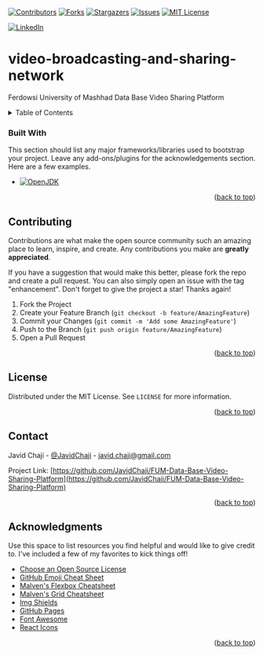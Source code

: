 <a name="readme-top"></a>


[![Contributors][contributors-shield]][contributors-url]
[![Forks][forks-shield]][forks-url]
[![Stargazers][stars-shield]][stars-url]
[![Issues][issues-shield]][issues-url]
[![MIT License][license-shield]][license-url]



[![LinkedIn][linkedin-shield]][javid-linkedin-url]

# video-broadcasting-and-sharing-network

Ferdowsi University of Mashhad Data Base Video Sharing Platform




<!-- TABLE OF CONTENTS -->
<details>
  <summary>Table of Contents</summary>
  <ol>
    <li>
      <a href="#about-the-project">About The Project</a>
      <ul>
        <li><a href="#built-with">Built With</a></li>
      </ul>
    </li>
    <li>
      <a href="#getting-started">Getting Started</a>
      <ul>
        <li><a href="#prerequisites">Prerequisites</a></li>
        <li><a href="#installation">Installation</a></li>
      </ul>
    </li>
    <li><a href="#usage">Usage</a></li>
    <li><a href="#roadmap">Roadmap</a></li>
    <li><a href="#contributing">Contributing</a></li>
    <li><a href="#license">License</a></li>
    <li><a href="#contact">Contact</a></li>
    <li><a href="#acknowledgments">Acknowledgments</a></li>
  </ol>
</details>





### Built With

This section should list any major frameworks/libraries used to bootstrap your project. Leave any add-ons/plugins for the acknowledgements section. Here are a few examples.

* [![OpenJDK][OpenJDK-Shield]][OpenJDK-url]

<p align="right">(<a href="#readme-top">back to top</a>)</p>






<!-- CONTRIBUTING -->
## Contributing

Contributions are what make the open source community such an amazing place to learn, inspire, and create. Any contributions you make are **greatly appreciated**.

If you have a suggestion that would make this better, please fork the repo and create a pull request. You can also simply open an issue with the tag "enhancement".
Don't forget to give the project a star! Thanks again!

1. Fork the Project
2. Create your Feature Branch (`git checkout -b feature/AmazingFeature`)
3. Commit your Changes (`git commit -m 'Add some AmazingFeature'`)
4. Push to the Branch (`git push origin feature/AmazingFeature`)
5. Open a Pull Request

<p align="right">(<a href="#readme-top">back to top</a>)</p>





<!-- LICENSE -->
## License

Distributed under the MIT License. See `LICENSE` for more information.

<p align="right">(<a href="#readme-top">back to top</a>)</p>



<!-- CONTACT -->
## Contact

Javid Chaji - [@JavidChaji](https://twitter.com/JavidChaji) - javid.chaji@gmail.com

Project Link: [https://github.com/JavidChaji/FUM-Data-Base-Video-Sharing-Platform](https://github.com/JavidChaji/FUM-Data-Base-Video-Sharing-Platform)

<p align="right">(<a href="#readme-top">back to top</a>)</p>




<!-- ACKNOWLEDGMENTS -->
## Acknowledgments

Use this space to list resources you find helpful and would like to give credit to. I've included a few of my favorites to kick things off!

* [Choose an Open Source License](https://choosealicense.com)
* [GitHub Emoji Cheat Sheet](https://www.webpagefx.com/tools/emoji-cheat-sheet)
* [Malven's Flexbox Cheatsheet](https://flexbox.malven.co/)
* [Malven's Grid Cheatsheet](https://grid.malven.co/)
* [Img Shields](https://shields.io)
* [GitHub Pages](https://pages.github.com)
* [Font Awesome](https://fontawesome.com)
* [React Icons](https://react-icons.github.io/react-icons/search)

<p align="right">(<a href="#readme-top">back to top</a>)</p>





<!-- MARKDOWN LINKS & IMAGES -->
<!-- https://www.markdownguide.org/basic-syntax/#reference-style-links -->
<!-- https://ileriayo.github.io/markdown-badges/ -->

<!-- Contributors -->
[contributors-shield]: https://img.shields.io/github/contributors/javidchaji/FUM-Data-Base-Video-Sharing-Platform.svg?style=for-the-badge

[contributors-url]: https://github.com/javidchaji/FUM-Data-Base-Video-Sharing-Platform/graphs/contributors

<!-- Forks -->
[forks-shield]: https://img.shields.io/github/forks/javidchaji/FUM-Data-Base-Video-Sharing-Platform.svg?style=for-the-badge

[forks-url]: https://github.com/javidchaji/FUM-Data-Base-Video-Sharing-Platform/network/members


<!-- Stars -->
[stars-shield]: https://img.shields.io/github/stars/javidchaji/FUM-Data-Base-Video-Sharing-Platform.svg?style=for-the-badge

[stars-url]: https://github.com/javidchaji/FUM-Data-Base-Video-Sharing-Platform/stargazers


<!-- Issues -->
[issues-shield]: https://img.shields.io/github/issues/javidchaji/FUM-Data-Base-Video-Sharing-Platform.svg?style=for-the-badge

[issues-url]: https://github.com/javidchaji/FUM-Data-Base-Video-Sharing-Platform/issues


<!-- License -->
[license-shield]: https://img.shields.io/github/license/javidchaji/FUM-Data-Base-Video-Sharing-Platform.svg?style=for-the-badge

[license-url]: https://github.com/javidchaji/FUM-Data-Base-Video-Sharing-Platform/blob/master/LICENSE


<!-- Linkedin -->
[linkedin-shield]: https://img.shields.io/badge/linkedin-%230077B5.svg?style=for-the-badge&logo=linkedin&logoColor=white

[javid-linkedin-url]: https://linkedin.com/in/javidchaji


[OpenJDK-Shield]: https://img.shields.io/badge/OpenJDK-ED8B00?style=for-the-badge&logo=openjdk&logoColor=white
[OpenJDK-url]: https://openjdk.org/
